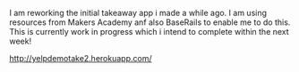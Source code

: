 I am reworking the initial takeaway app i made a while ago. I am using resources from Makers Academy anf also BaseRails to enable me to do this. This is currently work in progress which i intend to complete within the next week!

http://yelpdemotake2.herokuapp.com/
